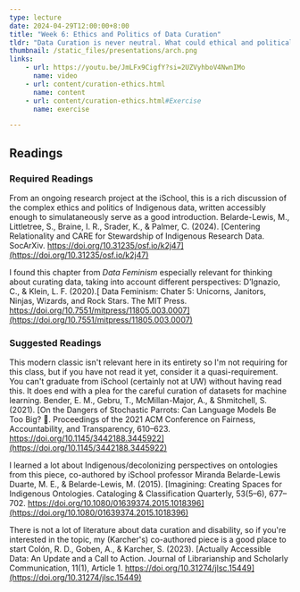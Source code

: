 ```yaml
---
type: lecture
date: 2024-04-29T12:00:00+8:00
title: "Week 6: Ethics and Politics of Data Curation"
tldr: "Data Curation is never neutral. What could ethical and politically aware curation look like?"
thumbnail: /static_files/presentations/arch.png
links:
    - url: https://youtu.be/JmLFx9CigfY?si=2UZVyhboV4NwnIMo
      name: video
    - url: content/curation-ethics.html
      name: content
    - url: content/curation-ethics.html#Exercise
      name: exercise

---
```


## Readings

### Required Readings
From an ongoing research project at the iSchool, this is a rich discussion of the complex ethics and politics of Indigenous data, written accessibly enough to simulataneously serve as a good introduction.
Belarde-Lewis, M., Littletree, S., Braine, I. R., Srader, K., & Palmer, C. (2024). [Centering Relationality and CARE for Stewardship of Indigenous Research Data. SocArXiv. https://doi.org/10.31235/osf.io/k2j47](https://doi.org/10.31235/osf.io/k2j47)

I found this chapter from _Data Feminism_ especially relevant for thinking about curating data, taking into account different perspectives:
D’Ignazio, C., & Klein, L. F. (2020).[ Data Feminism: Chater 5: Unicorns, Janitors, Ninjas, Wizards, and Rock Stars. The MIT Press. https://doi.org/10.7551/mitpress/11805.003.0007](https://doi.org/10.7551/mitpress/11805.003.0007)


### Suggested Readings
This modern classic isn't relevant here in its entirety so I'm not requiring for this class, but if you have not read it yet, consider it a quasi-requirement. You can't graduate from iSchool (certainly not at UW) without having read this. It does end with a plea for the careful curation of datasets for machine learning.
Bender, E. M., Gebru, T., McMillan-Major, A., & Shmitchell, S. (2021). [On the Dangers of Stochastic Parrots: Can Language Models Be Too Big? 🦜. Proceedings of the 2021 ACM Conference on Fairness, Accountability, and Transparency, 610–623. https://doi.org/10.1145/3442188.3445922](https://doi.org/10.1145/3442188.3445922)


I learned a lot about Indigenous/decolonizing perspectives on ontologies from this piece, co-authored by iSchool professor Miranda Belarde-Lewis
Duarte, M. E., & Belarde-Lewis, M. (2015). [Imagining: Creating Spaces for Indigenous Ontologies. Cataloging & Classification Quarterly, 53(5–6), 677–702. https://doi.org/10.1080/01639374.2015.1018396](https://doi.org/10.1080/01639374.2015.1018396)

There is not a lot of literature about data curation and disability, so if you're interested in the topic, my (Karcher's) co-authored piece is a good place to start
Colón, R. D., Goben, A., & Karcher, S. (2023). [Actually Accessible Data: An Update and a Call to Action. Journal of Librarianship and Scholarly Communication, 11(1), Article 1. https://doi.org/10.31274/jlsc.15449](https://doi.org/10.31274/jlsc.15449)
